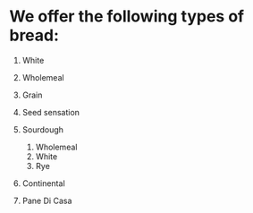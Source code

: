 # We offer the following types of bread:


1. White

2. Wholemeal

3. Grain

4. Seed sensation

5. Sourdough
    1. Wholemeal
    2. White
    3. Rye

6. Continental

7. Pane Di Casa
